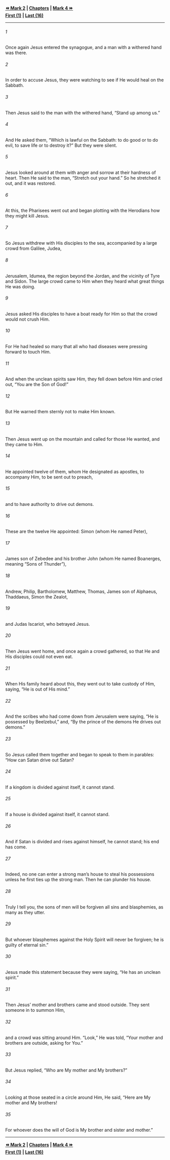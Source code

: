  
**[⏪ Mark 2](./Mark%202.md) | [Chapters](./_index.md) | [Mark 4 ⏩](./Mark%204.md)**  
**[First (1)](./Mark%201.md) | [Last (16)](./Mark%2016.md)**  
  
---  
  
###### 1  
Once again Jesus entered the synagogue, and a man with a withered hand was there.  
  
###### 2  
In order to accuse Jesus, they were watching to see if He would heal on the Sabbath.  
  
###### 3  
Then Jesus said to the man with the withered hand, “Stand up among us.”  
  
###### 4  
And He asked them, “Which is lawful on the Sabbath: to do good or to do evil, to save life or to destroy it?” But they were silent.  
  
###### 5  
Jesus looked around at them with anger and sorrow at their hardness of heart. Then He said to the man, “Stretch out your hand.” So he stretched it out, and it was restored.  
  
###### 6  
At this, the Pharisees went out and began plotting with the Herodians how they might kill Jesus.  
  
###### 7  
So Jesus withdrew with His disciples to the sea, accompanied by a large crowd from Galilee, Judea,  
  
###### 8  
Jerusalem, Idumea, the region beyond the Jordan, and the vicinity of Tyre and Sidon. The large crowd came to Him when they heard what great things He was doing.  
  
###### 9  
Jesus asked His disciples to have a boat ready for Him so that the crowd would not crush Him.  
  
###### 10  
For He had healed so many that all who had diseases were pressing forward to touch Him.  
  
###### 11  
And when the unclean spirits saw Him, they fell down before Him and cried out, “You are the Son of God!”  
  
###### 12  
But He warned them sternly not to make Him known.  
  
###### 13  
Then Jesus went up on the mountain and called for those He wanted, and they came to Him.  
  
###### 14  
He appointed twelve of them, whom He designated as apostles, to accompany Him, to be sent out to preach,  
  
###### 15  
and to have authority to drive out demons.  
  
###### 16  
These are the twelve He appointed: Simon (whom He named Peter),  
  
###### 17  
James son of Zebedee and his brother John (whom He named Boanerges, meaning “Sons of Thunder”),  
  
###### 18  
Andrew, Philip, Bartholomew, Matthew, Thomas, James son of Alphaeus, Thaddaeus, Simon the Zealot,  
  
###### 19  
and Judas Iscariot, who betrayed Jesus.  
  
###### 20  
Then Jesus went home, and once again a crowd gathered, so that He and His disciples could not even eat.  
  
###### 21  
When His family heard about this, they went out to take custody of Him, saying, “He is out of His mind.”  
  
###### 22  
And the scribes who had come down from Jerusalem were saying, “He is possessed by Beelzebul,” and, “By the prince of the demons He drives out demons.”  
  
###### 23  
So Jesus called them together and began to speak to them in parables: “How can Satan drive out Satan?  
  
###### 24  
If a kingdom is divided against itself, it cannot stand.  
  
###### 25  
If a house is divided against itself, it cannot stand.  
  
###### 26  
And if Satan is divided and rises against himself, he cannot stand; his end has come.  
  
###### 27  
Indeed, no one can enter a strong man’s house to steal his possessions unless he first ties up the strong man. Then he can plunder his house.  
  
###### 28  
Truly I tell you, the sons of men will be forgiven all sins and blasphemies, as many as they utter.  
  
###### 29  
But whoever blasphemes against the Holy Spirit will never be forgiven; he is guilty of eternal sin.”  
  
###### 30  
Jesus made this statement because they were saying, “He has an unclean spirit.”  
  
###### 31  
Then Jesus’ mother and brothers came and stood outside. They sent someone in to summon Him,  
  
###### 32  
and a crowd was sitting around Him. “Look,” He was told, “Your mother and brothers are outside, asking for You.”  
  
###### 33  
But Jesus replied, “Who are My mother and My brothers?”  
  
###### 34  
Looking at those seated in a circle around Him, He said, “Here are My mother and My brothers!  
  
###### 35  
For whoever does the will of God is My brother and sister and mother.”  
  
  
---  
  
**[⏪ Mark 2](./Mark%202.md) | [Chapters](./_index.md) | [Mark 4 ⏩](./Mark%204.md)**  
**[First (1)](./Mark%201.md) | [Last (16)](./Mark%2016.md)**  
  
